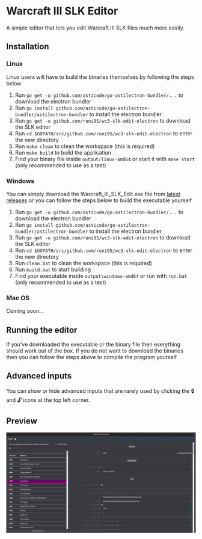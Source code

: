 # Warcraft III SLK Editor

A simple editor that lets you edit Warcraft III SLK files much more easily.

## Installation

### Linux

Linux users will have to build the binaries themselves by following the steps below

1. Run `go get -u github.com/asticode/go-astilectron-bundler/...` to download the electron bundler
2. Run `go install github.com/asticode/go-astilectron-bundler/astilectron-bundler` to install the electron bundler
3. Run `go get -u github.com/runi95/wc3-slk-edit-electron` to download the SLK editor
4. Run `cd $GOPATH/src/github.com/runi95/wc3-slk-edit-electron` to enter the new directory
5. Run `make clean` to clean the workspace (this is required)
6. Run `make build` to build the application
7. Find your binary file inside `output/linux-amd64` or start it with `make start` (only recommended to use as a test)

### Windows

You can simply download the Warcraft_III_SLK_Edit.exe file from [latest releases](https://github.com/runi95/wc3-slk-edit-electron/releases/latest) or you can follow the steps below to build the executable yourself

1. Run `go get -u github.com/asticode/go-astilectron-bundler/...` to download the electron bundler
2. Run `go install github.com/asticode/go-astilectron-bundler/astilectron-bundler` to install the electron bundler
3. Run `go get -u github.com/runi95/wc3-slk-edit-electron` to download the SLK editor
4. Run `cd $GOPATH/src/github.com/runi95/wc3-slk-edit-electron` to enter the new directory
5. Run `clean.bat` to clean the workspace (this is required)
6. Run `build.bat` to start building
7. Find your executable inside `output\windows-amd64` or run with `run.bat` (only recommended to use as a test)

### Mac OS

Coming soon...

## Running the editor

If you've downloaded the executable or the binary file then everything should work out of the box. If you do not want to download the binaries then you can follow the steps above to compile the program yourself

## Advanced inputs

You can show or hide advanced inputs that are rarely used by clicking the :lock: and :unlock: icons at the top left corner.

## Preview

![Preview Image](/images/Preview-Image-1.png)
